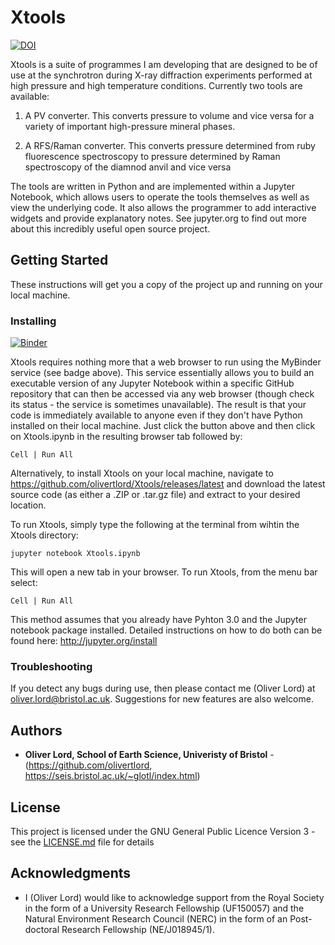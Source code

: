 # Xtools

[![DOI](https://zenodo.org/badge/83300016.svg)](https://zenodo.org/badge/latestdoi/83300016)

Xtools is a suite of programmes I am developing that are designed to be of use at the synchrotron during X-ray diffraction experiments performed at high pressure and high temperature conditions. Currently two tools are available:

1. A PV converter. This converts pressure to volume and vice versa for a variety of important high-pressure mineral phases.

2. A RFS/Raman converter. This converts pressure determined from ruby fluorescence spectroscopy to pressure determined by Raman spectroscopy of the diamnod anvil and vice versa

The tools are written in Python and are implemented within a Jupyter Notebook, which allows users to operate the tools themselves as well as view the underlying code. It also allows the programmer to add interactive widgets and provide explanatory notes. See jupyter.org to find out more about this incredibly useful open source project.

## Getting Started

These instructions will get you a copy of the project up and running on your local machine.

### Installing

[![Binder](http://mybinder.org/badge.svg)](http://mybinder.org:/repo/otlord/xtools)

Xtools requires nothing more that a web browser to run using the MyBinder service (see badge above). This service essentially allows you to build an executable version of any Jupyter Notebook within a specific GitHub repository that can then be accessed via any web browser (though check its status - the service is sometimes unavailable). The result is that your code is immediately available to anyone even if they don't have Python installed on their local machine. Just click the button above and then click on Xtools.ipynb in the resulting browser tab followed by:

```
Cell | Run All
```

Alternatively, to install Xtools on your local machine, navigate to https://github.com/olivertlord/Xtools/releases/latest and download the latest source code (as either a .ZIP or .tar.gz file) and extract to your desired location.

To run Xtools, simply type the following at the terminal from wihtin the Xtools directory:

```
jupyter notebook Xtools.ipynb
```

This will open a new tab in your browser. To run Xtools, from the menu bar select:

```
Cell | Run All
```

This method assumes that you already have Pyhton 3.0 and the Jupyter notebook package installed. Detailed instructions on how to do both can be found here: http://jupyter.org/install

### Troubleshooting

If you detect any bugs during use, then please contact me (Oliver Lord) at <oliver.lord@bristol.ac.uk>. Suggestions for new features are also welcome.

## Authors

* **Oliver Lord, School of Earth Science, Univeristy of Bristol** - (https://github.com/olivertlord, https://seis.bristol.ac.uk/~glotl/index.html)

## License

This project is licensed under the GNU General Public Licence Version 3 - see the [LICENSE.md](LICENSE.md) file for details

## Acknowledgments

* I (Oliver Lord) would like to acknowledge support from the Royal Society in the form of a University Research Fellowship (UF150057) and the Natural Environment Research Council (NERC) in the form of an Post-doctoral Research Fellowship (NE/J018945/1).
